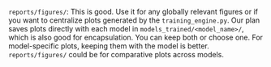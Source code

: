 `reports/figures/`: This is good. Use it for any globally relevant figures or if you want to centralize plots generated by the `training_engine.py`. Our plan saves plots directly with each model in `models_trained/<model_name>/`, which is also good for encapsulation. You can keep both or choose one. For model-specific plots, keeping them with the model is better. `reports/figures/` could be for comparative plots across models.
